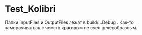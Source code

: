 # Test_Kolibri

Папки InputFiles и OutputFiles лежат в build/...Debug . Как-то заморачиваться с чем-то красивым не счел целесобразным.
